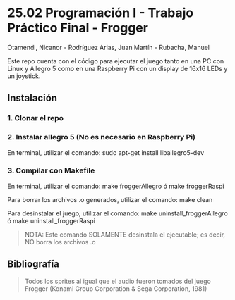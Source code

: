 # 25.02 Programación I - Trabajo Práctico Final - Frogger
Otamendi, Nicanor - Rodríguez Arias, Juan Martín - Rubacha, Manuel

Este repo cuenta con el código para ejecutar el juego tanto en una PC con Linux y Allegro 5 como en una Raspberry Pi con un display de 16x16 LEDs y un joystick.

## Instalación

### 1. Clonar el repo

### 2. Instalar allegro 5 (No es necesario en Raspberry Pi)
En terminal, utilizar el comando:
    sudo apt-get install liballegro5-dev 

### 3. Compilar con Makefile
En terminal, utilizar el comando:
    make froggerAllegro
ó
    make froggerRaspi
    
Para borrar los archivos .o generados, utilizar el comando:
    make clean 

Para desinstalar el juego,  utilizar el comando:
    make uninstall_froggerAllegro
 ó
    make uninstall_froggerRaspi
> NOTA: Este comando SOLAMENTE desinstala el ejecutable; es decir, NO borra los archivos .o

## Bibliografía
> Todos los sprites al igual que el audio fueron tomados del juego Frogger (Konami Group Corporation & Sega Corporation, 1981)

